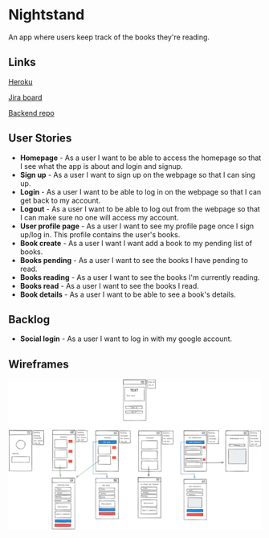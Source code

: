 # Nightstand
An app where users keep track of the books they're reading.

## Links 
[Heroku](https://nightstand.herokuapp.com/)

[Jira board](https://x8a.atlassian.net/secure/RapidBoard.jspa?rapidView=1&projectKey=NIGHTSTAND)

[Backend repo](https://github.com/x8a/night-stand-backend)

## User Stories
- **Homepage** - As a user I want to be able to access the homepage so that I see what the app is about and login and signup.
- **Sign up** - As a user I want to sign up on the webpage so that I can sing up.
- **Login** - As a user I want to be able to log in on the webpage so that I can get back to my account.
- **Logout** - As a user I want to be able to log out from the webpage so that I can make sure no one will access my account.
- **User profile page** - As a user I want to see my profile page once I sign up/log in. This profile contains the user's books.
- **Book create** - As a user I want I want add a book to my pending list of books.
- **Books pending** - As a user I want to see the books I have pending to read.
- **Books reading** - As a user I want to see the books I'm currently reading.
- **Books read** - As a user I want to see the books I read.
- **Book details** - As a user I want to be able to see a book's details.

## Backlog
- **Social login** - As a user I want to log in with my google account.

## Wireframes
![Home](private/wireframes/app.png)
